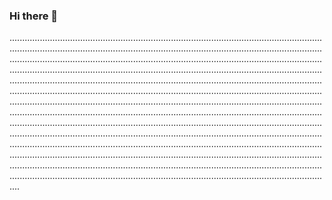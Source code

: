 ### Hi there 👋

............................................................................................................................................................................................................................................................................................................................................................................................................................................................................................................................................................................................................................................................................................................................................................................................................................................................................................................................................................................................................................................................................................................................................................................................................................................................................................................................................................................................................................................................................................................................................................................................................................................................................................................................................................................................................